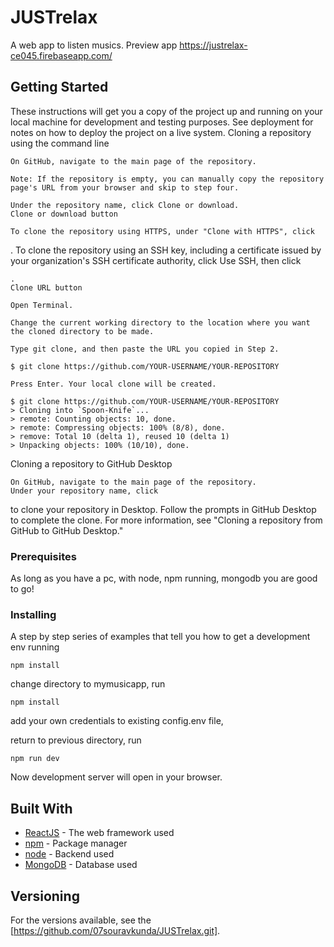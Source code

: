 # JUSTrelax

A web app to listen musics.
Preview app https://justrelax-ce045.firebaseapp.com/

## Getting Started

These instructions will get you a copy of the project up and running on your local machine for development and testing purposes. See deployment for notes on how to deploy the project on a live system.
Cloning a repository using the command line

    On GitHub, navigate to the main page of the repository.

    Note: If the repository is empty, you can manually copy the repository page's URL from your browser and skip to step four.

    Under the repository name, click Clone or download.
    Clone or download button

    To clone the repository using HTTPS, under "Clone with HTTPS", click 

. To clone the repository using an SSH key, including a certificate issued by your organization's SSH certificate authority, click Use SSH, then click

    .
    Clone URL button

    Open Terminal.

    Change the current working directory to the location where you want the cloned directory to be made.

    Type git clone, and then paste the URL you copied in Step 2.

    $ git clone https://github.com/YOUR-USERNAME/YOUR-REPOSITORY

    Press Enter. Your local clone will be created.

    $ git clone https://github.com/YOUR-USERNAME/YOUR-REPOSITORY
    > Cloning into `Spoon-Knife`...
    > remote: Counting objects: 10, done.
    > remote: Compressing objects: 100% (8/8), done.
    > remove: Total 10 (delta 1), reused 10 (delta 1)
    > Unpacking objects: 100% (10/10), done.

Cloning a repository to GitHub Desktop

    On GitHub, navigate to the main page of the repository.
    Under your repository name, click 

to clone your repository in Desktop. Follow the prompts in GitHub Desktop to complete the clone. For more information, see "Cloning a repository from GitHub to GitHub Desktop."


### Prerequisites

As long as you have a pc, with node, npm running, mongodb you are good to go!


### Installing

A step by step series of examples that tell you how to get a development env running

```
npm install
```

change directory to mymusicapp, run

```
npm install
```
add your own credentials to existing config.env file,

return to previous directory, run

```
npm run dev
```
Now development server will open in your browser.

## Built With

* [ReactJS](https://reactjs.org/docs/) - The web framework used
* [npm](https://docs.npmjs.com/) - Package manager
* [node](https://nodejs.org/en/docs/) - Backend used
* [MongoDB](https://docs.mongodb.com/) - Database used

## Versioning

For the versions available, see the [https://github.com/07souravkunda/JUSTrelax.git]. 

